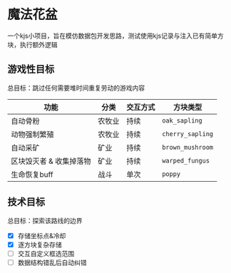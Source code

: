 # 魔法花盆
一个kjs小项目，旨在模仿数据包开发思路，测试使用kjs记录与注入已有简单方块，执行额外逻辑

## 游戏性目标
总目标：跳过任何需要堆时间重复劳动的游戏内容

功能|分类|交互方式|方块类型
--|--|--|--
自动骨粉|农牧业|持续|`oak_sapling`
动物强制繁殖|农牧业|持续|`cherry_sapling`
自动采矿|矿业|持续|`brown_mushroom`
区块毁灭者 & 收集掉落物|矿业|持续|`warped_fungus`
生命恢复buff|战斗|单次|`poppy`

## 技术目标
总目标：探索该路线的边界

- [x] 存储坐标点&冷却
- [x] 逐方块复杂存储
- [ ] 交互自定义框选范围
- [ ] 数据结构错乱后自动纠错
